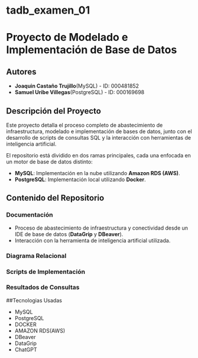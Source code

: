 # tadb_examen_01
# Proyecto de Modelado e Implementación de Base de Datos

## Autores

- **Joaquin Castaño Trujillo**(MySQL) - ID: 000481852
- **Samuel Uribe Villegas**(PostgreSQL) - ID: 000169698

## Descripción del Proyecto

Este proyecto detalla el proceso completo de abastecimiento de infraestructura, modelado e implementación de bases de datos, junto con el desarrollo de scripts de consultas SQL y la interacción con herramientas de inteligencia artificial.

El repositorio está dividido en dos ramas principales, cada una enfocada en un motor de base de datos distinto:

- **MySQL**: Implementación en la nube utilizando **Amazon RDS (AWS)**.
- **PostgreSQL**: Implementación local utilizando **Docker**.

## Contenido del Repositorio

### Documentación
  - Proceso de abastecimiento de infraestructura y conectividad desde un IDE de base de datos (**DataGrip** y **DBeaver**).
  - Interacción con la herramienta de inteligencia artificial utilizada.

### Diagrama Relacional

### Scripts de Implementación

### Resultados de Consultas

##Tecnologias Usadas
- MySQL 
- PostgreSQL 
- DOCKER
- AMAZON RDS(AWS)
- DBeaver
- DataGrip
- ChatGPT



